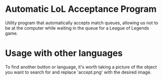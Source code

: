 # Automatic LoL Acceptance Program
Utility program that automatically accepts match queues, allowing us not to be at the computer while waiting in the queue for a League of Legends game.

# Usage with other languages
To find another button or language, it's worth taking a picture of the object you want to search for and replace 'accept.png' with the desired image.

